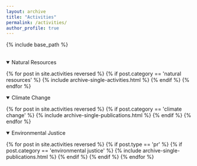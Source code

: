 ```yaml
---
layout: archive
title: "Activities"
permalink: /activities/
author_profile: true
---
```


<!-- Google tag (gtag.js) -->
<script async src="https://www.googletagmanager.com/gtag/js?id=G-8CEVZ95BRH"></script>
<script>
  window.dataLayer = window.dataLayer || [];
  function gtag(){dataLayer.push(arguments);}
  gtag('js', new Date());

  gtag('config', 'G-8CEVZ95BRH');
</script>

<!-- Table 1 from paper, Course Topics: Market failure, efficiency and/or markets, climate change, market solutions, natural resources, valuation, non-market valuation, benefit/cost analysis, growth and/or development, environmental justice, population -->



{% include base_path %}

<br>

<details open>
<summary>
Natural Resources
</summary>

{% for post in site.activities reversed %}
    {% if post.category == 'natural resources' %}
      {% include archive-single-activities.html %}
    {% endif %}
{% endfor %}

</details>


<details open>
<summary class="id1">
Climate Change
</summary>

{% for post in site.activities reversed %}
  {% if post.category == 'climate change' %}
    {% include archive-single-publications.html %}
  {% endif %}
{% endfor %}

</details>


<details open>
<summary class="id2">
Environmental Justice 
</summary>

{% for post in site.activities reversed %}
  {% if post.type == 'pr' %}
    {% if post.category == 'environmental justice' %}
    {% include archive-single-publications.html %}
    {% endif %}
  {% endif %}
{% endfor %}

</details>



